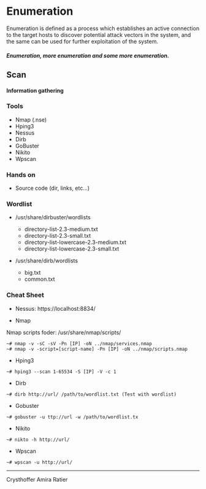 # Enumeration

Enumeration is defined as a process which establishes an active connection to the target hosts to discover potential attack vectors in the system, and the same can be used for further exploitation of the system. 

##### **Enumeration**, more enumeration and some more enumeration.

## Scan

#### Information gathering

### Tools

* Nmap (.nse)
* Hping3
* Nessus
* Dirb
* GoBuster
* Nikito
* Wpscan

### Hands on

* Source code (dir, links, etc...)

### Wordlist

* /usr/share/dirbuster/wordlists
	* directory-list-2.3-medium.txt
	* directory-list-2.3-small.txt
	* directory-list-lowercase-2.3-medium.txt
	* directory-list-lowercase-2.3-small.txt

* /usr/share/dirb/wordlists
	* big.txt
	* common.txt

### Cheat Sheet

* Nessus: https://localhost:8834/

* Nmap

Nmap scripts foder: /usr/share/nmap/scripts/

```
~# nmap -v -sC -sV -Pn [IP] -oN ../nmap/services.nmap
~# nmap -v -script=[script-name] -Pn [IP] -oN ../nmap/scripts.nmap
```

* Hping3

```
~# hping3 --scan 1-65534 -S [IP] -V -c 1
```

* Dirb

```
~# dirb http://url/ /path/to/wordlist.txt (Test with wordlist)
```

* Gobuster

```
~# gobuster -u ttp://url -w /path/to/wordlist.tx
```

* Nikito

```
~# nikto -h http://url/
```

* Wpscan

```
~# wpscan -u http://url/
```

---
Crysthoffer Amira Ratier